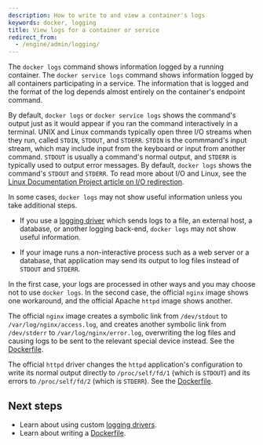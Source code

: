 ```yaml
---
description: How to write to and view a container's logs
keywords: docker, logging
title: View logs for a container or service
redirect_from:
  - /engine/admin/logging/
---
```

The `docker logs` command shows information logged by a running container. The `docker service logs` command shows information logged by all containers participating in a service. The information that is logged and the format of the log depends almost entirely on the container's endpoint command.

By default, `docker logs` or `docker service logs` shows the command's output just as it would appear if you ran the command interactively in a terminal. UNIX and Linux commands typically open three I/O streams when they run, called `STDIN`, `STDOUT`, and `STDERR`. `STDIN` is the commmand's input stream, which may include input from the keyboard or input from another command. `STDOUT` is usually a command's normal output, and `STDERR` is typically used to output error messages. By default, `docker logs` shows the command's `STDOUT` and `STDERR`. To read more about I/O and Linux, see the [Linux Documentation Project article on I/O redirection](http://www.tldp.org/LDP/abs/html/io-redirection.html).

In some cases, `docker logs` may not show useful information unless you take additional steps.

- If you use a [logging driver](overview.md) which sends logs to a file, an external host, a database, or another logging back-end, `docker logs` may not show useful information.

- If your image runs a non-interactive process such as a web server or a database, that application may send its output to log files instead of `STDOUT` and `STDERR`.

In the first case, your logs are processed in other ways and you may choose not to use `docker logs`. In the second case, the official `nginx` image shows one workaround, and the official Apache `httpd` image shows another.

The official `nginx` image creates a symbolic link from `/dev/stdout` to `/var/log/nginx/access.log`, and creates another symbolic link from `/dev/stderr` to `/var/log/nginx/error.log`, overwriting the log files and causing logs to be sent to the relevant special device instead. See the [Dockerfile](https://github.com/nginxinc/docker-nginx/blob/8921999083def7ba43a06fabd5f80e4406651353/mainline/jessie/Dockerfile#L21-L23).

The official `httpd` driver changes the `httpd` application's configuration to write its normal output directly to `/proc/self/fd/1` (which is `STDOUT`) and its errors to `/proc/self/fd/2` (which is `STDERR`). See the [Dockerfile](https://github.com/docker-library/httpd/blob/b13054c7de5c74bbaa6d595dbe38969e6d4f860c/2.2/Dockerfile#L72-L75).

## Next steps

- Learn about using custom [logging drivers](overview.md).
- Learn about writing a [Dockerfile](/engine/reference/builder.md).